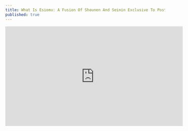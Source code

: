 ```yaml
---
title: What Is Esiomu: A Fusion Of Shounen And Seinin Exclusive To Post Apocalypse
published: true
---
```

<iframe width="560" height="315" src="https://www.youtube.com/embed/D4vHdaekz9Q" frameborder="0" allow="accelerometer; autoplay; clipboard-write; encrypted-media; gyroscope; picture-in-picture" allowfullscreen></iframe>
